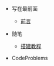 <!-- _sidebar.md -->
* 写在最前面
  * [前言](README.md)

* 随笔
  * [搭建教程](./docs/lesson/基于docsify的简洁博客搭建.md)

* CodeProblems
  